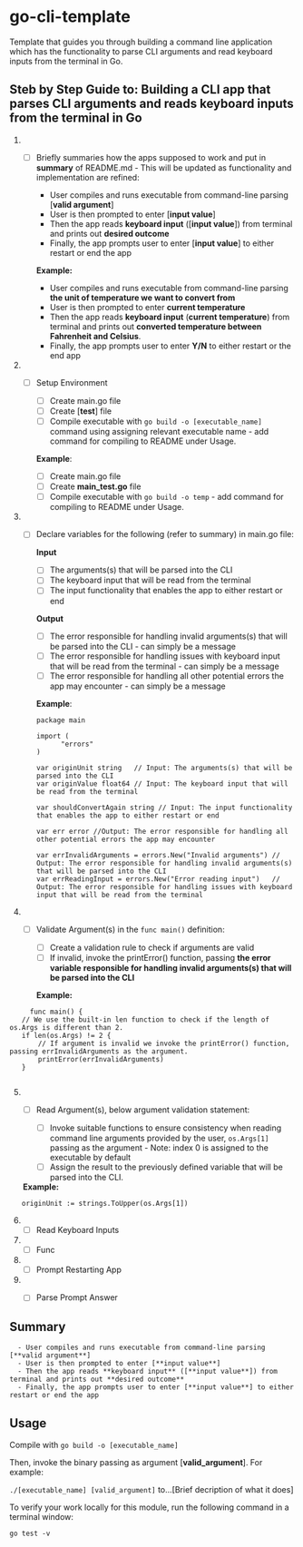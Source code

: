 # go-cli-template
Template that guides you through building a command line application which has the functionality to parse  CLI arguments 
and read keyboard inputs from the terminal in Go.

## Steb by Step Guide to: Building a CLI app that parses CLI arguments and reads keyboard inputs from the terminal in Go

1. - [ ] Briefly summaries how the apps supposed to work and put in **summary** of README.md - This will be updated as 
      functionality and implementation are refined:
      
      - User compiles and runs executable from command-line parsing [**valid argument**]
      - User is then prompted to enter [**input value**]
      - Then the app reads **keyboard input** ([**input value**]) from terminal and prints out **desired outcome**
      - Finally, the app prompts user to enter [**input value**] to either restart or end the app
            
      **Example:**
      - User compiles and runs executable from command-line parsing **the unit of temperature we want to convert from** 
      - User is then prompted to enter **current temperature**
      - Then the app reads **keyboard input** (**current temperature**) from terminal and prints out **converted temperature between Fahrenheit and Celsius**.
      - Finally, the app prompts user to enter **Y/N** to either restart or the end app

2. - [ ] Setup Environment
      
      - [ ] Create main.go file
      - [ ] Create [**test**] file
      - [ ] Compile executable with `go build -o [executable_name]` command using assigning relevant executable name - add command 
      for compiling to README under Usage.
      
      **Example**:
      - [ ] Create main.go file
      - [ ] Create **main_test.go** file
      - [ ] Compile executable with `go build -o temp` - add command for 
      compiling to README under Usage.
      
3. - [ ] Declare variables for the following (refer to summary) in main.go file:
      
      **Input**
      - [ ] The arguments(s) that will be parsed into the CLI
      - [ ] The keyboard input that will be read from the terminal
      - [ ] The input functionality that enables the app to either restart or end 
      
      **Output**
      - [ ] The error responsible for handling invalid arguments(s) that will 
      be parsed into the CLI - can simply be a message
      - [ ] The error responsible for handling issues with keyboard input that 
      will be read from the terminal - can simply be a message
      - [ ] The error responsible for handling all other potential errors the 
      app may encounter - can simply be a message

      **Example**:
      ```
      package main

      import (
            "errors"
      )

      var originUnit string   // Input: The arguments(s) that will be parsed into the CLI
      var originValue float64 // Input: The keyboard input that will be read from the terminal

      var shouldConvertAgain string // Input: The input functionality that enables the app to either restart or end 

      var err error //Output: The error responsible for handling all other potential errors the app may encounter

      var errInvalidArguments = errors.New("Invalid arguments") // Output: The error responsible for handling invalid arguments(s) that will be parsed into the CLI
      var errReadingInput = errors.New("Error reading input")   // Output: The error responsible for handling issues with keyboard input that will be read from the terminal

      ```
      
4. - [ ] Validate Argument(s) in the ```func main()``` definition:

      - [ ] Create a validation rule to check if arguments are valid
      - [ ] If invalid, invoke the printError() function, passing **the error variable** 
      **responsible for handling invalid arguments(s) that will be parsed into the CLI**
      
      **Example:**
 ```
      func main() {
	// We use the built-in len function to check if the length of os.Args is different than 2.
	if len(os.Args) != 2 {
		// If argument is invalid we invoke the printError() function, passing errInvalidArguments as the argument.
		printError(errInvalidArguments)
	}
      
```

      
      
      

5. - [ ] Read Argument(s), below argument validation statement:

      - [ ] Invoke suitable functions to ensure consistency when reading command line 
      arguments provided by the user, ```os.Args[1]``` passing as the argument - Note:
      index 0 is assigned to the executable by default 
      - [ ] Assign the result to the previously defined variable that will be parsed into the CLI.
      
    **Example:**
 ```
	originUnit := strings.ToUpper(os.Args[1])   
```

6. - [ ] Read Keyboard Inputs

7. - [ ] Func

8. - [ ] Prompt Restarting App

9. - [ ] Parse Prompt Answer


      
      
## Summary

      - User compiles and runs executable from command-line parsing [**valid argument**]
      - User is then prompted to enter [**input value**]
      - Then the app reads **keyboard input** ([**input value**]) from terminal and prints out **desired outcome**
      - Finally, the app prompts user to enter [**input value**] to either restart or end the app

## Usage

Compile with `go build -o [executable_name]`

Then, invoke the binary passing as argument [**valid_argument**].
For example:

`./[executable_name] [valid_argument]` to...[Brief decription of what it does]

To verify your work locally for this module, run the following command in a terminal window: 

`go test -v`
